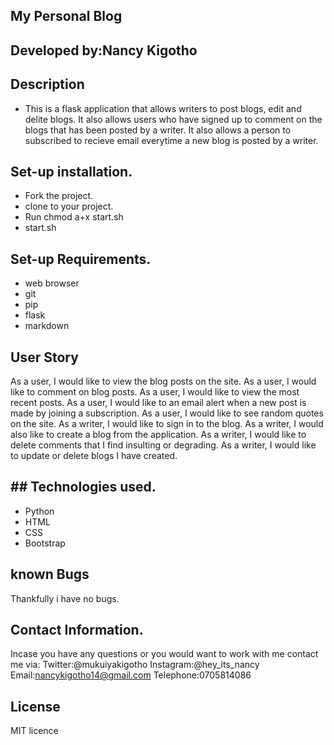 ## My Personal Blog
## Developed by:Nancy Kigotho
## Description
* This is a flask application that allows writers to post blogs, edit and delite blogs. It also allows users who have signed up to comment on the blogs that has been posted by a writer. It also allows a person to subscribed to recieve email everytime a new blog is posted by a writer.


## Set-up installation.

* Fork the project.
* clone to your project.
* Run chmod a+x start.sh
* start.sh
## Set-up Requirements.
* web browser
* git
* pip
* flask
* markdown
## User Story
As a user, I would like to view the blog posts on the site.
As a user, I would like to comment on blog posts.
As a user, I would like to view the most recent posts.
As a user, I would like to an email alert when a new post is made by joining a subscription.
As a user, I would like to see random quotes on the site.
As a writer, I would like to sign in to the blog.
As a writer, I would also like to create a blog from the application.
As a writer, I would like to delete comments that I find insulting or degrading.
As a writer, I would like to update or delete blogs I have created.
## ## Technologies used.
* Python
* HTML
* CSS
* Bootstrap
## known Bugs
Thankfully i have no bugs.
## Contact Information.
Incase you have any questions or you would want to work with me contact me via:
Twitter:@mukuiyakigotho
Instagram:@hey_its_nancy
Email:nancykigotho14@gmail.com
Telephone:0705814086 

## License
MIT licence
